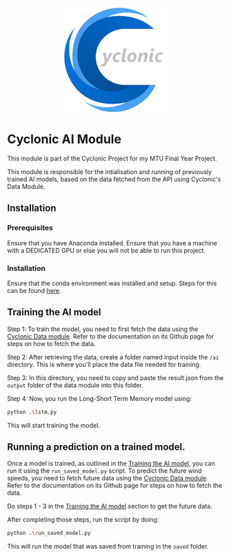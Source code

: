 <div align="center">
    <img width="250" height="250" src="../assets/Cyclonic_Logo.png">
</div>

# Cyclonic AI Module
This module is part of the Cyclonic Project for my MTU Final Year Project.

This module is responsible for the intialisation and running of previously trained AI models, based on the data fetched from the API using Cyclonic's Data Module.

## Installation

### Prerequisites
Ensure that you have Anaconda installed.
Ensure that you have a machine with a DEDICATED GPU or else you will not be able to run this project.

### Installation
Ensure that the conda environment was installed and setup. Steps for this can be found [here](https://github.com/supraaxdd/cyclonic/).

## Training the AI model

Step 1: To train the model, you need to first fetch the data using the [Cyclonic Data module](https://github.com/supraaxdd/cyclonic/tree/master/data/README.md). Refer to the documentation on its Github page for steps on how to fetch the data.

Step 2: After retrieving the data, create a folder named input inside the `/ai` directory. This is where you'll place the data file needed for training.

Step 3: In this directory, you need to copy and paste the result.json from the `output` folder of the data module into this folder.

Step 4: Now, you run the Long-Short Term Memory model using:

```bash
python .\lstm.py
```

This will start training the model. 


## Running a prediction on a trained model.

Once a model is trained, as outlined in the [Training the AI model](##training-the-ai-model), you can run it using the `run_saved_model.py` script. To predict the future wind speeds, you need to fetch future data using the [Cyclonic Data module](https://github.com/supraaxdd/cyclonic-data). Refer to the documentation on its Github page for steps on how to fetch the data.

Do steps 1 - 3 in the [Training the AI model](##training-the-ai-model) section to get the future data. 

After completing those steps, run the script by doing:

```bash
python .\run_saved_model.py
```

This will run the model that was saved from training in the `saved` folder. 